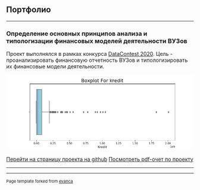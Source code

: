 ## Портфолио

---

### Определение основных принципов анализа и типологизации финансовых моделей деятельности ВУЗов

Проект выполнялся в рамках конкурса [DataContest 2020](https://data-contest.ru). Цель - проанализировать финансовую отчетность ВУЗов и типологизировать их финансовые модели деятельности. 

<img src="images/boxplot_kredit.png?raw=true"/>

[Перейти на страницу проекта на github](https://github.com/iconismo/data-contest-2020)
[Посмотреть pdf-очет по проекту](https://github.com/iconismo/data-contest-2020-accounts-chamber-rf/blob/main/reports/data_contest_2020_report.pdf)

---

---
<p style="font-size:11px">Page template forked from <a href="https://github.com/evanca/quick-portfolio">evanca</a></p>
<!-- Remove above link if you don't want to attibute -->
